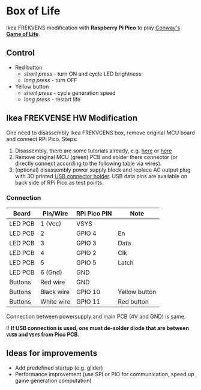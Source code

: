 # Box of Life

Ikea FREKVENS modification with **Raspberry Pi Pico** to play [Conway's **Game of Life**](https://en.wikipedia.org/wiki/Conway%27s_Game_of_Life).

## Control

- Red button
    - *short press* - turn ON and cycle LED brightness
    - *long press* - turn OFF 
- Yellow button
    - *short press* - cycle generation speed
    - *long press* - restart life

## Ikea FREKVENSE HW Modification

One need to disassembly Ikea FREKVCENS box, remove original MCU board and connect RPi Pico. Steps:

1. Disassembly, there are some tutorials already, e.g. [here](https://spritesmods.com/?art=frekvens&page=2) or [here](https://github.com/frumperino/FrekvensPanel/blob/master/frekvens-hacking.pdf)
2. Remove original MCU (green) PCB and solder there connector (or directly connect according to the following table via wires). 
3. (optional) disassembly power supply block and replace AC output plug with 3D printed [USB connector holder](https://www.printables.com/model/262441-usb-connector-holder-for-ikea-frekvens). USB data pins are available on back side of RPi Pico as test points.

### Connection

| Board     | Pin/Wire   | RPi Pico PIN | Note          |
|-----------|------------|--------------|---------------|
| LED PCB   | 1 (Vcc)    | VSYS         |               |
| LED PCB   | 2          | GPIO 4       | En            |
| LED PCB   | 3          | GPIO 3       | Data          |
| LED PCB   | 4          | GPIO 2       | Clk           |
| LED PCB   | 5          | GPIO 5       | Latch         |
| LED PCB | 6 (Gnd)    | GND          |               |
| Buttons | Red wire   | GND          |               |
| Buttons | Black wire | GPIO 10      | Yellow button |
| Buttons | White wire | GPIO  11     | Red button    |

Connection between powersupply and main PCB (4V and GND) is same.

‼ **If USB connection is used, one must de-solder diode that are between `VUSB` and `VSYS` from Pico PCB.**

## Ideas for improvements

- Add predefined startup (e.g. glider)
- Performance improvement (use SPI or PIO for communication, speed up game generation computation)
